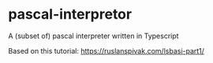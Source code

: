 # pascal-interpretor
A (subset of) pascal interpreter written in Typescript

Based on this tutorial: https://ruslanspivak.com/lsbasi-part1/
